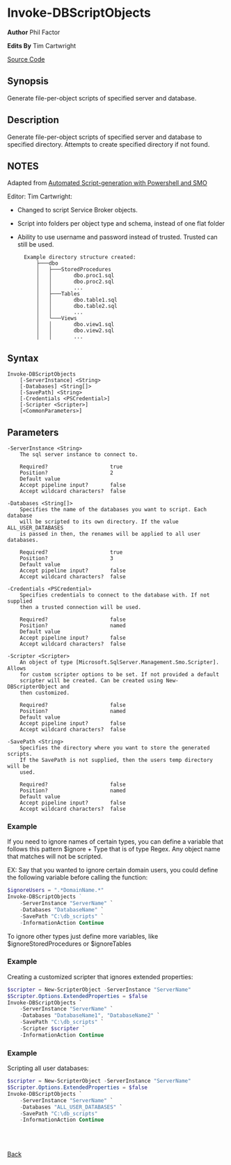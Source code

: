 # Invoke-DBScriptObjects
**Author** Phil Factor

**Edits By** Tim Cartwright

[Source Code](/tcdbtools/functions/Invoke-DBScriptObjects.ps1)

## Synopsis
Generate file-per-object scripts of specified server and database.

## Description
Generate file-per-object scripts of specified server and database to specified directory. Attempts to create specified directory if not found.

## NOTES
Adapted from [Automated Script-generation with Powershell and SMO][def]

Editor: Tim Cartwright:
- Changed to script Service Broker objects.
- Script into folders per object type and schema, instead of one flat folder
- Ability to use username and password instead of trusted. Trusted can still be used.

        Example directory structure created:
            ├───dbo
            │   ├───StoredProcedures
            │   │       dbo.proc1.sql
            │   │       dbo.proc2.sql
            │   │       ...
            │   ├───Tables
            │   │       dbo.table1.sql
            │   │       dbo.table2.sql
            │   │       ...
            │   └───Views
            │   │       dbo.view1.sql
            │   │       dbo.view2.sql
            │   │       ...


## Syntax
    Invoke-DBScriptObjects 
        [-ServerInstance] <String> 
        [-Databases] <String[]> 
        [-SavePath] <String> 
        [-Credentials <PSCredential>] 
        [-Scripter <Scripter>]
        [<CommonParameters>] 

## Parameters
    -ServerInstance <String>
        The sql server instance to connect to.
        
        Required?                    true
        Position?                    2
        Default value                
        Accept pipeline input?       false
        Accept wildcard characters?  false

    -Databases <String[]>
        Specifies the name of the databases you want to script. Each database 
        will be scripted to its own directory. If the value ALL_USER_DATABASES 
        is passed in then, the renames will be applied to all user databases.

        Required?                    true
        Position?                    3
        Default value                
        Accept pipeline input?       false
        Accept wildcard characters?  false

    -Credentials <PSCredential>
        Specifies credentials to connect to the database with. If not supplied 
        then a trusted connection will be used.

        Required?                    false
        Position?                    named
        Default value                
        Accept pipeline input?       false
        Accept wildcard characters?  false

    -Scripter <Scripter>
        An object of type [Microsoft.SqlServer.Management.Smo.Scripter]. Allows 
        for custom scripter options to be set. If not provided a default 
        scripter will be created. Can be created using New-DBScripterObject and 
        then customized.

        Required?                    false
        Position?                    named
        Default value                
        Accept pipeline input?       false
        Accept wildcard characters?  false

    -SavePath <String>
        Specifies the directory where you want to store the generated scripts. 
        If the SavePath is not supplied, then the users temp directory will be 
        used.

        Required?                    false
        Position?                    named
        Default value                
        Accept pipeline input?       false
        Accept wildcard characters?  false

### Example 
If you need to ignore names of certain types, you can define a variable that follows this pattern $ignore + Type that is of type Regex. Any object name that matches will not be scripted.

EX: Say that you wanted to ignore certain domain users, you could define the following variable before calling the function: 

```powershell
$ignoreUsers = ".*DomainName.*" 
Invoke-DBScriptObjects ` 
    -ServerInstance "ServerName" `
    -Databases "DatabaseName" `
    -SavePath "C:\db_scripts" `
    -InformationAction Continue
```
To ignore other types just define more variables, like $ignoreStoredProcedures or $ignoreTables

### Example 
Creating a customized scripter that ignores extended properties:
        
```powershell
$scripter = New-ScripterObject -ServerInstance "ServerName"
$Scripter.Options.ExtendedProperties = $false
Invoke-DBScriptObjects `
    -ServerInstance "ServerName" `
    -Databases "DatabaseName1", "DatabaseName2" `
    -SavePath "C:\db_scripts" `
    -Scripter $scripter `
    -InformationAction Continue
```

### Example 
Scripting all user databases:
        
```powershell
$scripter = New-ScripterObject -ServerInstance "ServerName"
$Scripter.Options.ExtendedProperties = $false
Invoke-DBScriptObjects `
    -ServerInstance "ServerName" `
    -Databases "ALL_USER_DATABASES" `
    -SavePath "C:\db_scripts" 
    -InformationAction Continue
```

<br/>
<br/>
  
[Back](/README.md)


[def]: http://www.simple-talk.com/sql/database-administration/automated-script-generation-with-powershell-and-smo/